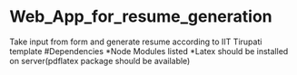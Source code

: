# Web_App_for_resume_generation
Take input from form and generate resume according to IIT Tirupati template
#Dependencies
  *Node Modules listed
  *Latex should be installed on server(pdflatex package should be available)
